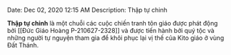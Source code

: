 Date: Dec 02, 2020 12:15 AM
Description: Thập tự chinh

**Thập tự chinh** là một chuỗi các cuộc chiến tranh tôn giáo được phát động bởi [[Đức Giáo Hoàng P-210627-2328]] và được tiến hành bởi quý tộc và những người tự nguyện tham gia để khôi phục lại vị thế của Kito giáo ở vùng Đất Thánh.